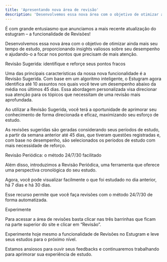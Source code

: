 ```yaml
---
title: 'Apresentando nova área de revisão'
description: 'Desenvolvemos essa nova área com o objetivo de otimizar ainda mais seu tempo de estudo, proporcionando insights valiosos sobre seu desempenho e ajudando-o a focar nos pontos que precisam de mais atenção.'
---
```

É com grande entusiasmo que anunciamos a mais recente atualização do estugram – a funcionalidade de Revisões!

Desenvolvemos essa nova área com o objetivo de otimizar ainda mais seu tempo de estudo, proporcionando insights valiosos sobre seu desempenho e ajudando-o a focar nos pontos que precisam de mais atenção.

Revisão Sugerida: identifique e reforçe seus pontos fracos

Uma das principais características da nossa nova funcionalidade é a Revisão Sugerida. Com base em um algoritmo inteligente, o Estugram agora identifica até 10 assuntos nos quais você teve um desempenho abaixo da média nos últimos 45 dias. Essa abordagem personalizada visa direcionar sua atenção para os tópicos que necessitam de uma revisão mais aprofundada.

Ao utilizar a Revisão Sugerida, você terá a oportunidade de aprimorar seu conhecimento de forma direcionada e eficaz, maximizando seu esforço de estudo.

As revisões sugeridas são geradas considerando seus períodos de estudo, a partir da semana anterior até 45 dias, que tiveram questões registradas e, com base no desempenho, são selecionados os períodos de estudo com mais necessidade de reforço.

Revisão Periódica: o método 24/7/30 facilitado

Além disso, introduzimos a Revisão Periódica, uma ferramenta que oferece uma perspectiva cronológica do seu estudo.

Agora, você pode visualizar facilmente o que foi estudado no dia anterior, há 7 dias e há 30 dias.

Esse recurso permite que você faça revisões com o método 24/7/30 de forma automatizada.

Experimente

Para acessar a área de revisões basta clicar nas três barrinhas que ficam na parte superior do site e clicar em “Revisão”.

Experimente hoje mesmo a funcionalidade de Revisões no Estugram e leve seus estudos para o próximo nível.

Estamos ansiosos para ouvir seus feedbacks e continuaremos trabalhando para aprimorar sua experiência de estudo.